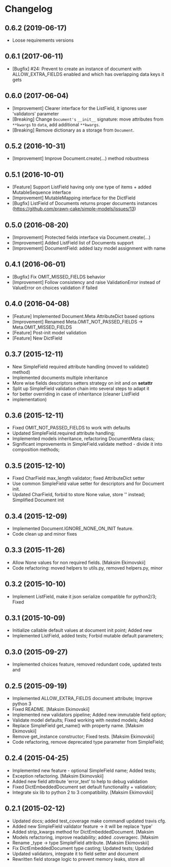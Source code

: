 Changelog
=========

0.6.2 (2019-06-17)
--------------------
* Loose requirements versions

0.6.1 (2017-06-11)
--------------------
* [Bugfix] #24: Prevent to create an instance of document with ALLOW_EXTRA_FIELDS enabled and which has overlapping data keys it gets

0.6.0 (2017-06-04)
------------------
* [Improvement] Clearer interface for the ListField, it ignores user 'validators' parameter
* [Breaking] Change `Document's` `__init__` signature: move attributes from `**kwargs` to `data`, add additional `**kwargs`.
* [Breaking] Remove dictionary as a storage from `Document`.

0.5.2 (2016-10-31)
------------------
* [Improvement] Improve Document.create(...) method robustness

0.5.1 (2016-10-01)
------------------
* [Feature] Support ListField having only one type of items + added MutableSequence interface
* [Improvement] MutableMapping interface for the DictField
* [Bugfix] ListField of Documents returns proper documents instances (https://github.com/prawn-cake/simple-models/issues/13)

0.5.0 (2016-08-20)
------------------
* [Improvement] Protected fields interface via Document.create(...)
* [Improvement] Added ListField list of Documents support
* [Improvement] DocumentField: added lazy model assignment with name

0.4.1 (2016-06-01)
------------------
* [Bugfix] Fix OMIT_MISSED_FIELDS behavior
* [Improvement] Follow consistency and raise ValidationError instead of ValueError on choices validation if failed

0.4.0 (2016-04-08)
------------------
* [Feature] Implemented Document.Meta AttributeDict based options
* [Improvement] Renamed Meta.OMIT_NOT_PASSED_FIELDS -> Meta.OMIT_MISSED_FIELDS
* [Feature] Post-init model validation
* [Feature] New DictField

0.3.7 (2015-12-11)
------------------
* New SimpleField required attribute handling (moved to validate() method)
* Implemented documents multiple inheritance
* More wise fields descriptors setters strategy on init and on __setattr__
* Split up SimpleField validation chain into several steps to adapt it
* for better overriding in case of inheritance (cleaner ListField
* implementation)

0.3.6 (2015-12-11)
------------------
* Fixed OMIT_NOT_PASSED_FIELDS to work with defaults
* Updated SimpleField.required attribute handling;
* Implemented models inheritance, refactoring DocumentMeta class;
* Significant improvements in SimpleField.validate method - divide it into composition methods;

0.3.5 (2015-12-10)
------------------
* Fixed CharField max_length validator; fixed AttributeDict setter
* Use common SimpleField value setter for descriptors and for Document init.
* Updated CharField, forbid to store None value, store '' instead; Simplified Document init

0.3.4 (2015-12-09)
------------------
* Implemented Document.IGNORE_NONE_ON_INIT feature.
* Code clean up and minor fixes

0.3.3 (2015-11-26)
------------------
* Allow None values for non required fields. [Maksim Ekimovskii]
* Code refactoring: moved helpers to utils.py, removed helpers.py, minor

0.3.2 (2015-10-10)
------------------
* Implement ListField, make it json serialize compatible for python2/3; Fixed

0.3.1 (2015-10-09)
------------------
* Initialize callable default values at document init point; Added new
* Implemented ListField, added tests; Forbid mutable default parameters;

0.3.0 (2015-09-27)
------------------
* Implemented choices feature, removed redundant code, updated tests and

0.2.5 (2015-09-19)
------------------
* Implemented ALLOW_EXTRA_FIELDS document attribute; Improve python 3
* Fixed README. [Maksim Ekimovskii]
* Implemented new validators pipeline; Added new immutable field option;
* Validate model defaults; Fixed working with nested models; Added
* Replace SimpleField get_name() with property name. [Maksim Ekimovskii]
* Remove get_instance constructor; Fixed tests. [Maksim Ekimovskii]
* Code refactoring, remove deprecated type parameter from SimpleField;

0.2.4 (2015-04-25)
------------------
* Implemented new feature - optional SimpleField name; Added tests;
* Exception refactoring. [Maksim Ekimovskii]
* Added new field attribute 'error_text' to help to debug validation
* Fixed DictEmbeddedDocument set default functionality + validation;
* Integrate six lib to python 2 to 3 compatibility. [Maksim Ekimovskii]

0.2.1 (2015-02-12)
------------------
* Updated docs; added test_coverage make commandl updated travis cfg.
* Added new SimpleField validator feature -> it will be replace 'type'
* Added strip_kwargs method for DictEmbeddedDocument. [Maksim
* Models refactoring, improve readability; added .coveragerc. [Maksim
* Rename _type -> type SimpleField attribute. [Maksim Ekimovskii]
* Fix DictEmbeddedDocument type casting; Updated tests; Updated
* Updated validators, integrate it to field setter and document
* Rewritten field storage logic to prevent memory leaks, store all

